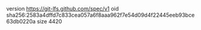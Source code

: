 version https://git-lfs.github.com/spec/v1
oid sha256:2583a4dffd7c833cea057a6f8aaa962f7e54d09d4f22445eeb93bce63db0220a
size 4420
